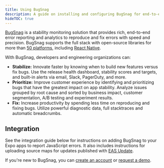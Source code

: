 ```yaml
---
title: Using BugSnag
description: A guide on installing and configuring BugSnag for end-to-end error reporting and analytics.
hideTOC: true
---
```


[BugSnag](https://www.bugsnag.com) is a stability monitoring solution that provides rich, end-to-end error reporting and analytics to reproduce and fix errors with speed and precision. BugSnag supports the full stack with open-source libraries for more than [50 platforms](https://www.bugsnag.com/platforms), including [React Native](https://docs.bugsnag.com/platforms/react-native/react-native/).

With BugSnag, developers and engineering organizations can:

- **Stabilize:** Innovate faster by knowing when to build new features versus fix bugs. Use the release health dashboard, stability scores and targets, and built-in alerts via email, Slack, PagerDuty, and more.
- **Prioritize:** Improve customer experience by identifying and prioritizing bugs that have the greatest impact on app stability. Analyze issues grouped by root cause and sorted by business impact, customer segmentation, A/B testing and experiment results.
- **Fix:** Increase productivity by spending less time on reproducing and fixing bugs. Utilize powerful diagnostic data, full stacktraces and automatic breadcrumbs.

## Integration

See the integration guide below for instructions on adding BugSnag to your Expo apps to report JavaScript errors. It also includes instructions for uploading source maps for updates published with [EAS Update](/eas-update/introduction/).

If you're new to BugSnag, you can [create an account](https://app.bugsnag.com/user/new/) or [request a demo](https://www.bugsnag.com/demo-request).